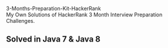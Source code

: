 3-Months-Preparation-Kit-HackerRank      
My Own Solutions of HackerRank 3 Month Interview Preparation Challenges.

##  Solved in Java 7 & Java 8
 
